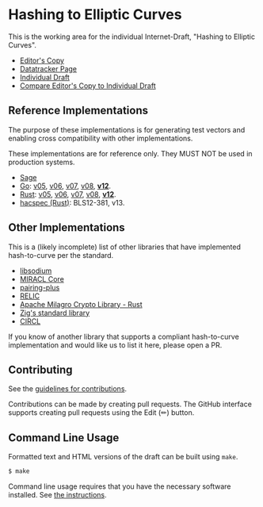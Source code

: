 # Hashing to Elliptic Curves

This is the working area for the individual Internet-Draft, "Hashing to Elliptic Curves".

* [Editor's Copy](https://cfrg.github.io/draft-irtf-cfrg-hash-to-curve/#go.draft-irtf-cfrg-hash-to-curve.html)
* [Datatracker Page](https://datatracker.ietf.org/doc/draft-irtf-cfrg-hash-to-curve)
* [Individual Draft](https://datatracker.ietf.org/doc/html/draft-irtf-cfrg-hash-to-curve)
* [Compare Editor's Copy to Individual Draft](https://cfrg.github.io/draft-irtf-cfrg-hash-to-curve/#go.draft-irtf-cfrg-hash-to-curve.diff)

## Reference Implementations

The purpose of these implementations is for generating test vectors and enabling cross compatibility with other implementations.

These implementations are for reference only. They MUST NOT be used in production systems.

 - [Sage](https://github.com/cfrg/draft-irtf-cfrg-hash-to-curve/tree/master/poc)
 - [Go](https://github.com/armfazh/h2c-go-ref): 
     [v05](https://github.com/armfazh/h2c-go-ref/tree/v5.0.0), 
     [v06](https://github.com/armfazh/h2c-go-ref/tree/v6.0.0), 
     [v07](https://github.com/armfazh/h2c-go-ref/tree/v7.0.0), 
     [v08](https://github.com/armfazh/h2c-go-ref/tree/v8.0.0),
     **[v12](https://github.com/armfazh/h2c-go-ref/tree/v12.0.0)**.
 - [Rust](https://github.com/armfazh/h2c-rust-ref):
     [v05](https://github.com/armfazh/h2c-rust-ref/tree/v5.0.0),
     [v06](https://github.com/armfazh/h2c-rust-ref/tree/v6.0.0),
     [v07](https://github.com/armfazh/h2c-rust-ref/tree/v7.0.0),
     [v08](https://github.com/armfazh/h2c-rust-ref/tree/v8.0.0),
     **[v12](https://github.com/armfazh/h2c-rust-ref/tree/v12.0.0)**.
- [hacspec (Rust)](https://github.com/hacspec/hacspec/tree/master/examples/bls12-381-hash): BLS12-381, v13.


## Other Implementations

This is a (likely incomplete) list of other libraries that have implemented hash-to-curve per the standard.

 - [libsodium](https://github.com/jedisct1/libsodium)
 - [MIRACL Core](https://github.com/miracl/core)
 - [pairing-plus](https://github.com/algorand/pairing-plus)
 - [RELIC](https://github.com/relic-toolkit/relic)
 - [Apache Milagro Crypto Library - Rust](https://github.com/apache/incubator-milagro-crypto-rust)
 - [Zig's standard library](https://ziglang.org)
 - [CIRCL](https://github.com/cloudflare/circl/)

If you know of another library that supports a compliant hash-to-curve implementation and would like us to list it here, please open a PR.


## Contributing

See the
[guidelines for contributions](https://github.com/cfrg/draft-irtf-cfrg-hash-to-curve/blob/master/CONTRIBUTING.md).

Contributions can be made by creating pull requests.
The GitHub interface supports creating pull requests using the Edit (✏) button.


## Command Line Usage

Formatted text and HTML versions of the draft can be built using `make`.

```sh
$ make
```

Command line usage requires that you have the necessary software installed.  See
[the instructions](https://github.com/martinthomson/i-d-template/blob/main/doc/SETUP.md).

